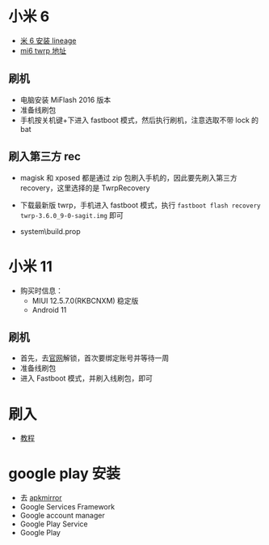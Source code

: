 

# 小米 6


- [米 6 安装 lineage](https://ericclose.github.io/Install-LineageOS-on-sagit.html)
- [mi6 twrp 地址](https://dl.twrp.me/sagit)

## 刷机

- 电脑安装 MiFlash 2016 版本
- 准备线刷包
- 手机按关机键+下进入 fastboot 模式，然后执行刷机，注意选取不带 lock 的 bat


## 刷入第三方 rec

- magisk 和 xposed 都是通过 zip 包刷入手机的，因此要先刷入第三方 recovery，这里选择的是 TwrpRecovery
- 下载最新版 twrp，手机进入 fastboot 模式，执行 `fastboot flash recovery twrp-3.6.0_9-0-sagit.img` 即可

- system\build.prop



# 小米 11


- 购买时信息：
  - MIUI 12.5.7.0(RKBCNXM) 稳定版
  - Android 11


## 刷机

- 首先，去[官网](https://www.miui.com/unlock/index.html)解锁，首次要绑定账号并等待一周
- 准备线刷包
- 进入 Fastboot 模式，并刷入线刷包，即可


# 刷入

- [教程](https://www.himiku.com/archives/xiaomi-11.html)

# google play 安装

- 去 [apkmirror](https://www.apkmirror.com/)
- Google Services Framework
- Google account manager
- Google Play Service
- Google Play